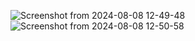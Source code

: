 ![Screenshot from 2024-08-08 12-49-48](https://github.com/user-attachments/assets/dd9c3730-1957-4cae-bdf1-17c3d6c5abf4)
![Screenshot from 2024-08-08 12-50-58](https://github.com/user-attachments/assets/ffc40d48-0f57-4640-96c0-114837c5ded0)
